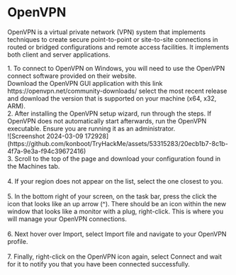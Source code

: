<h1>OpenVPN</h1>
<p>OpenVPN is a virtual private network (VPN) system that implements techniques to create secure point-to-point or site-to-site connections in routed or bridged configurations and remote access facilities. It implements both client and server applications.</p>
<p>1. To connect to OpenVPN on Windows, you will need to use the OpenVPN connect software provided on their website. <br>Download the OpenVPN GUI application with this link https://openvpn.net/community-downloads/ select the most recent release and download the version that is supported on your machine (x64, x32, ARM).<br>
2. After installing the OpenVPN setup wizard, run through the steps. If OpenVPN does not automatically start afterwards, run the OpenVPN executable. Ensure you are running it as an administrator.<br>
  ![Screenshot 2024-03-09 172928](https://github.com/konboot/TryHackMe/assets/53315283/20ecb1b7-8c1b-4f7a-9e3a-f94c39672416)
<br>
3. Scroll to the top of the page and download your configuration found in the Machines tab.<br><br>
4. If your region does not appear on the list, select the one closest to you.<br><br>
5. In the bottom right of your screen, on the task bar, press the click the icon that looks like an up arrow (^). There should be an icon within the new window that looks like a monitor with a plug, right-click. This is where you will manage your OpenVPN connections.<br><br>
6. Next hover over Import, select Import file and navigate to your OpenVPN profile.<br><br>
7. Finally, right-click on the OpenVPN icon again, select Connect and wait for it to notify you that you have been connected successfully.</p>
<br>




